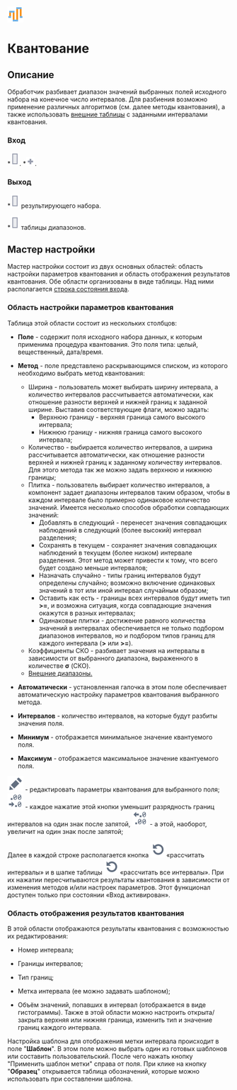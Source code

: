 ![](/media/app/icons/component_18/component_default-19.svg)
# Квантование


## Описание

Обработчик разбивает диапазон значений выбранных полей исходного набора на конечное число интервалов. Для разбиения возможно применение различных алгоритмов (см. далее методы квантования), а также использовать [внешние таблицы](/app/processors/preprocessing/quantization/outdoor_ranges.md) с заданными интервалами квантования.
### Вход

   *![](/media/app/icons/ports/output_table_inactive.svg). 
   *![](/media/app/icons/toolbar_18/add_inactive.svg).  
### Выход

   *![](/media/app/icons/ports/output_table_inactive.svg) результирующего набора.

   *![](/media/app/icons/ports/output_table_inactive.svg) таблицы диапазонов.


## Мастер настройки

Мастер настройки состоит из двух основных областей:  область настройки параметров квантования  и область  отображения результатов квантования. Обе области организованы в виде таблицы. Над ними располагается [строка состояния входа](/app/glossary/status_bar.md). 
### Область настройки параметров квантования


Таблица этой области состоит из нескольких столбцов: 

*  **Поле** - содержит поля исходного набора данных, к которым применима процедура квантования. Это поля типа: целый, вещественный,  дата/время. 

*  **Метод** - поле представлено раскрывающимся списком, из которого необходимо выбрать метод квантования:
    * Ширина - пользователь может выбирать ширину интервала, а количество интервалов рассчитывается автоматически, как отношение разности верхней и нижней границ к заданной ширине. Выставив соответствующие флаги, можно задать:
      * Верхнюю границу - верхняя граница самого высокого интервала;
      * Нижнюю границу - нижняя граница самого высокого интервала;
    * Количество - выбирается количество интервалов, а ширина рассчитывается автоматически, как отношение разности верхней и нижней границ к заданному количеству интервалов. Для этого метода так же можно задать верхнюю и нижнюю границы;
    * Плитка - пользователь выбирает количество интервалов, а компонент задает диапазоны интервалов таким образом, чтобы в каждом интервале было примерно одинаковое количество значений. Имеется несколько способов обработки совпадающих значений:
      * Добавлять в следующий - перенесет значения совпадающих наблюдений в следующий (более высокий) интервал разделения;
      * Сохранять в текущем - сохраняет значения совпадающих наблюдений в текущем (более низком) интервале разделения. Этот метод может привести к тому, что всего будет создано меньше интервалов;
      * Назначать случайно - типы границ интервалов будут определены случайно; возможно включение одинаковых значений в тот или иной интервал случайным образом;
      * Оставить как есть - границы всех интервалов будут иметь тип **>=**, и возможна ситуация, когда совпадающие значения окажутся в разных интервалах;
      * Одинаковые плитки - достижение равного количества значений в интервалах обеспечивается не только подбором диапазонов интервалов, но и подбором типов границ для каждого интервала (**>** или **>=**).
    * Коэффициенты СКО - разбивает значения на интервалы в зависимости от выбранного диапазона, выраженного в количестве **σ** (СКО).
    * [Внешние диапазоны.](/app/processors/preprocessing/quantization/outdoor_ranges.md)

*  **Автоматически** - установленная галочка в этом поле обеспечивает автоматическую настройку параметров квантования выбранного метода.

*  **Интервалов** - количество интервалов, на которые будут разбиты значения поля. 

*  **Минимум** - отображается минимальное значение квантуемого поля.

*  **Максимум** - отображается максимальное значение квантуемого поля.

![](/media/app/icons/toolbar_18/toolbar_18_28.svg) - редактировать параметры квантования для выбранного поля;
![](/media/app/icons/toolbar_18/bit_down.svg) - каждое нажатие этой кнопки уменьшит разрядность границ интервалов на один знак после запятой,
![](/media/app/icons/toolbar_18/bit_up.svg) - а этой, наоборот, увеличит на один знак после запятой;


Далее в каждой строке  располагается кнопка ![](/media/app/icons/toolbar_18/toolbar_18_13.svg)«рассчитать интервалы» и в шапке таблицы ![](/media/app/icons/toolbar_18/toolbar_18_13.svg)«рассчитать все интервалы». При их нажатии пересчитываются результаты квантования в зависимости от изменения методов и/или настроек параметров.  Этот функционал доступен только при состоянии «Вход активирован». 

   
### Область  отображения результатов квантования

В этой области отображаются результаты квантования с возможностью их редактирования:

* Номер интервала;

* Границы интервалов;

* Тип границ;

* Метка интервала (ее можно задавать шаблоном);

* Объём значений, попавших в интервал (отображается в виде гистограммы).
Также в этой области можно настроить открыта/закрыта верхняя или нижняя граница, изменить тип и значение границ каждого интервала. 

Настройка шаблона для отображения метки интервала происходит в поле "**Шаблон**". В этом поле можно выбрать один из готовых шаблонов или составить пользовательский. После чего нажать кнопку "Применить шаблон метки" справа от поля. При клике на кнопку "**Образец**" открывается таблица обозначений, которые можно использовать при составлении шаблона.       

    






